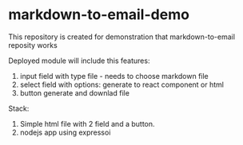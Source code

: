 # markdown-to-email-demo

This repository is created for demonstration that markdown-to-email reposity works

Deployed module will include this features:
1. input field with type file - needs to choose markdown file
2. select field with options: generate to react component or html
3. button generate and downlad file

Stack: 
1. Simple html file with 2 field and a button.
2. nodejs app using expressоі
